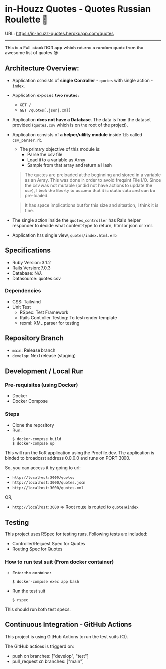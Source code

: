 # in-Houzz Quotes - Quotes Russian Roulette :gun:

URL: https://in-houzz-quotes.herokuapp.com/quotes

---

This is a Full-stack ROR app which returns a random quote from the awesome list of quotes :sunglasses:

## Architecture Overview:

- Application consists of **single Controller** - `quotes` with single action - `index`.
- Application exposes **two routes**:
  - `GET /`
  - `GET /quotes[.json|.xml]`
- Application **does not have a Database**. The data is from the dataset provided (`quotes.csv` which is on the root of the project).
- Application consists of **a helper/utility module** inside `lib` called `csv_parser.rb`.

  - The primary objective of this module is:
    - Parse the csv file
    - Load it to a variable as Array
    - Sample from that array and return a Hash

  > The quotes are preloaded at the beginning and stored in a variable as an Array. This was done in order to avoid frequint File I/O. Since the csv was not mutable (or did not have actions to update the csv), I took the liberty to assume that it is static data and can be pre-loaded.

  > It has space implications but for this size and situation, I think it is fine.

- The single action inside the `quotes_controller` has Rails helper responder to decide what content-type to return, html or json or xml.
- Application has single view, `quotes/index.html.erb`

## Specifications

- Ruby Version: 3.1.2
- Rails Version: 7.0.3
- Database: N/A
- Datasource: quotes.csv

### Dependencies

- CSS: Tailwind
- Unit Test
  - RSpec: Test Framework
  - Rails Controller Testing: To test render template
  - rexml: XML parser for testing

## Repository Branch

- `main`: Release branch
- `develop`: Next release (staging)

## Development / Local Run

### Pre-requisites (using Docker)

- Docker
- Docker Compose

### Steps

- Clone the repository
- Run:
  ```
  $ docker-compose build
  $ docker-compose up
  ```

This will run the RoR application using the Procfile.dev. The application is binded to broadcast address 0.0.0.0 and runs on PORT 3000.

So, you can access it by going to url:

- `http://localhost:3000/quotes`
- `http://localhost:3000/quotes.json`
- `http://localhost:3000/quotes.xml`

OR,

- `http://localhost:3000` => Root route is routed to `quotes#index`

## Testing

This project uses RSpec for testing runs. Following tests are included:

- Controller/Request Spec for Quotes
- Routing Spec for Quotes

### How to run test suit (From docker container)

- Enter the container
  ```
  $ docker-compose exec app bash
  ```
- Run the test suit
  ```
  $ rspec
  ```

This should run both test specs.

## Continuous Integration - GitHub Actions

This project is using GitHub Actions to run the test suits (CI).

The GitHub actions is triggerd on:

- push on branches: ["develop", "test"]
- pull_request on branches: ["main"]
